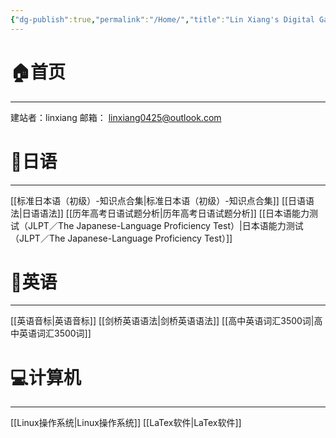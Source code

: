 ```yaml
---
{"dg-publish":true,"permalink":"/Home/","title":"Lin Xiang's Digital Garden","tags":["gardenEntry"]}
---
```



# 🏠首页
---
建站者：linxiang
邮箱： linxiang0425@outlook.com

# 📗日语
---
[[标准日本语（初级）-知识点合集\|标准日本语（初级）-知识点合集]]
[[日语语法\|日语语法]]
[[历年高考日语试题分析\|历年高考日语试题分析]]
[[日本语能力测试（JLPT／The Japanese-Language Proficiency Test）\|日本语能力测试（JLPT／The Japanese-Language Proficiency Test）]]

# 📕英语
---
[[英语音标\|英语音标]]
[[剑桥英语语法\|剑桥英语语法]]
[[高中英语词汇3500词\|高中英语词汇3500词]]

# 💻计算机
---
[[Linux操作系统\|Linux操作系统]]
[[LaTex软件\|LaTex软件]]

